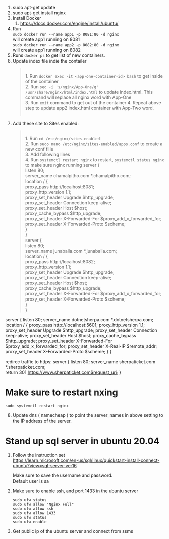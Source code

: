 1. sudo apt-get update
2. sudo apt-get install nginx
3. Install Docker
   1. https://docs.docker.com/engine/install/ubuntu/
4. Run  
   `sudo docker run --name app1 -p 8081:80 -d nginx`  
   will create app1 running on 8081  
   `sudo docker run --name app2 -p 8082:80 -d nginx`  
   will create app1 running on 8082
5. Runs `docker ps` to get list of new containers.
6. Update index file indie the contailer
    ><br>1. Run `docker exec -it <app-one-container-id> bash` to get inside of the container  
    >2. Run `sed -i 's/nginx/App-One/g' /usr/share/nginx/html/index.html` to update index.html. This command will replace all nginx word with App-One  
    >3. Run `exit` command to get out of the container
    >4. Repeat above step to update app2 index.html container with App-Two word.<br><br>
7. Add these site to Sites enabled:  
   > <br>1. Run `cd /etc/nginx/sites-enabled`  
   > 2. Run `sudo nano /etc/nginx/sites-enabled/apps.conf` to create a new conf fille  
   >3. Add following lines
   ><br>4. Run `systemctl restart nginx` to restart, `systemctl status nginx` to make sure nginx running
   >server {  
    listen        80;  
    server_name   chamalpitho.com *.chamalpitho.com;  
    location / {  
        proxy_pass         http://localhost:8081;  
        proxy_http_version 1.1;  
        proxy_set_header   Upgrade $http_upgrade;  
        proxy_set_header   Connection keep-alive;  
        proxy_set_header   Host $host;  
        proxy_cache_bypass $http_upgrade;  
        proxy_set_header   X-Forwarded-For $proxy_add_x_forwarded_for;  
        proxy_set_header   X-Forwarded-Proto $scheme;  
    }  
}  
server {  
    listen        80;  
    server_name   junaballa.com *.junaballa.com;  
    location / {  
        proxy_pass         http://localhost:8082;  
        proxy_http_version 1.1;  
        proxy_set_header   Upgrade $http_upgrade;  
        proxy_set_header   Connection keep-alive;  
        proxy_set_header   Host $host;  
        proxy_cache_bypass $http_upgrade;  
        proxy_set_header   X-Forwarded-For $proxy_add_x_forwarded_for;  
        proxy_set_header   X-Forwarded-Proto $scheme;  
    }  
}  

server {
    listen        80;
    server_name   dotnetsherpa.com *.dotnetsherpa.com;
    location / {
        proxy_pass         http://localhost:5601;
        proxy_http_version 1.1;
        proxy_set_header   Upgrade $http_upgrade;
        proxy_set_header   Connection keep-alive;
        proxy_set_header   Host $host;
        proxy_cache_bypass $http_upgrade;
        proxy_set_header   X-Forwarded-For $proxy_add_x_forwarded_for;
        proxy_set_header   X-Real-IP $remote_addr;
        proxy_set_header   X-Forwarded-Proto $scheme;
    }
}

redirec traffic to https:
server {
    listen 80;
    server_name   sherpaticket.com *.sherpaticket.com;  
    return 301 https://www.sherpaticket.com$request_uri;
}

# Make sure to restart nxing
`sudo systemctl restart nginx`

8. Update dns ( namecheap ) to point the server_names in above setting to the IP address of the server.

# Stand up sql server in ubuntu 20.04
1. Follow the instruction set  
   https://learn.microsoft.com/en-us/sql/linux/quickstart-install-connect-ubuntu?view=sql-server-ver16

   Make sure to save the username and password.  
   Default user is sa
   

2. Make sure to enable ssh, and port 1433 in the ubuntu server
    
    >
    `sudo ufw status`  
    `sudo ufw allow "Nginx Full"`    
    `sudo ufw allow ssh`  
    `sudo ufw allow 1433`  
    `sudo ufw status`  
    `sudo ufw enable`  
    

3. Get public ip of the ubuntu server and connect from ssms
   
